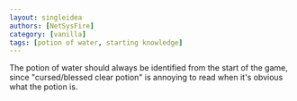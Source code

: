 ```yaml
---
layout: singleidea
authors: [NetSysFire]
category: [vanilla]
tags: [potion of water, starting knowledge]
---
```

The potion of water should always be identified from the start of the game,
since "cursed/blessed clear potion" is annoying to read when it's obvious what
the potion is.
